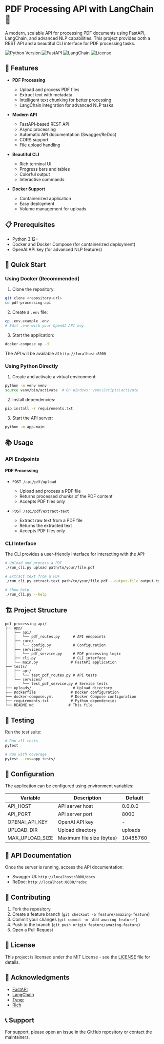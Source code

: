 # PDF Processing API with LangChain 🚀

A modern, scalable API for processing PDF documents using FastAPI, LangChain, and advanced NLP capabilities. This project provides both a REST API and a beautiful CLI interface for PDF processing tasks.

![Python Version](https://img.shields.io/badge/python-3.12-blue)
![FastAPI](https://img.shields.io/badge/FastAPI-0.115.12-green)
![LangChain](https://img.shields.io/badge/LangChain-0.3.25-orange)
![License](https://img.shields.io/badge/license-MIT-blue)

## 🌟 Features

- **PDF Processing**
  - Upload and process PDF files
  - Extract text with metadata
  - Intelligent text chunking for better processing
  - LangChain integration for advanced NLP tasks

- **Modern API**
  - FastAPI-based REST API
  - Async processing
  - Automatic API documentation (Swagger/ReDoc)
  - CORS support
  - File upload handling

- **Beautiful CLI**
  - Rich terminal UI
  - Progress bars and tables
  - Colorful output
  - Interactive commands

- **Docker Support**
  - Containerized application
  - Easy deployment
  - Volume management for uploads

## 📋 Prerequisites

- Python 3.12+
- Docker and Docker Compose (for containerized deployment)
- OpenAI API key (for advanced NLP features)

## 🚀 Quick Start

### Using Docker (Recommended)

1. Clone the repository:
```bash
git clone <repository-url>
cd pdf-processing-api
```

2. Create a `.env` file:
```bash
cp .env.example .env
# Edit .env with your OpenAI API key
```

3. Start the application:
```bash
docker-compose up -d
```

The API will be available at `http://localhost:8000`

### Using Python Directly

1. Create and activate a virtual environment:
```bash
python -m venv venv
source venv/bin/activate  # On Windows: venv\Scripts\activate
```

2. Install dependencies:
```bash
pip install -r requirements.txt
```

3. Start the API server:
```bash
python -m app.main
```

## 📚 Usage

### API Endpoints

#### PDF Processing

- `POST /api/pdf/upload`
  - Upload and process a PDF file
  - Returns processed chunks of the PDF content
  - Accepts PDF files only

- `POST /api/pdf/extract-text`
  - Extract raw text from a PDF file
  - Returns the extracted text
  - Accepts PDF files only

### CLI Interface

The CLI provides a user-friendly interface for interacting with the API:

```bash
# Upload and process a PDF
./run_cli.py upload path/to/your/file.pdf

# Extract text from a PDF
./run_cli.py extract-text path/to/your/file.pdf --output-file output.txt

# Show help
./run_cli.py --help
```

## 🏗️ Project Structure

```
pdf-processing-api/
├── app/
│   ├── api/
│   │   └── pdf_routes.py      # API endpoints
│   ├── core/
│   │   └── config.py          # Configuration
│   ├── services/
│   │   └── pdf_service.py     # PDF processing logic
│   ├── cli.py                 # CLI interface
│   └── main.py               # FastAPI application
├── tests/
│   ├── api/
│   │   └── test_pdf_routes.py # API tests
│   └── services/
│       └── test_pdf_service.py # Service tests
├── uploads/                   # Upload directory
├── Dockerfile                # Docker configuration
├── docker-compose.yml        # Docker Compose configuration
├── requirements.txt          # Python dependencies
└── README.md                # This file
```

## 🧪 Testing

Run the test suite:

```bash
# Run all tests
pytest

# Run with coverage
pytest --cov=app tests/
```

## 🔧 Configuration

The application can be configured using environment variables:

| Variable | Description | Default |
|----------|-------------|---------|
| API_HOST | API server host | 0.0.0.0 |
| API_PORT | API server port | 8000 |
| OPENAI_API_KEY | OpenAI API key | - |
| UPLOAD_DIR | Upload directory | uploads |
| MAX_UPLOAD_SIZE | Maximum file size (bytes) | 10485760 |

## 📖 API Documentation

Once the server is running, access the API documentation:

- Swagger UI: `http://localhost:8000/docs`
- ReDoc: `http://localhost:8000/redoc`

## 🤝 Contributing

1. Fork the repository
2. Create a feature branch (`git checkout -b feature/amazing-feature`)
3. Commit your changes (`git commit -m 'Add amazing feature'`)
4. Push to the branch (`git push origin feature/amazing-feature`)
5. Open a Pull Request

## 📝 License

This project is licensed under the MIT License - see the [LICENSE](LICENSE) file for details.

## 🙏 Acknowledgments

- [FastAPI](https://fastapi.tiangolo.com/)
- [LangChain](https://python.langchain.com/)
- [Typer](https://typer.tiangolo.com/)
- [Rich](https://rich.readthedocs.io/)

## 📞 Support

For support, please open an issue in the GitHub repository or contact the maintainers.